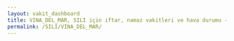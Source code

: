```yaml
---
layout: vakit_dashboard
title: VINA_DEL_MAR, SILI için iftar, namaz vakitleri ve hava durumu - ilçe/eyalet seç
permalink: /SILI/VINA_DEL_MAR/
---
```


<script type="text/javascript">
  var GLOBAL_COUNTRY = 'SILI';
  var GLOBAL_CITY = 'VINA_DEL_MAR';
  var GLOBAL_STATE = '';
  var lat = 72;
  var lon = 21;
</script>
